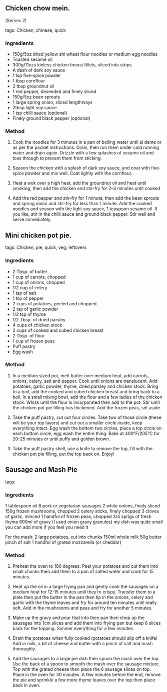 Chicken chow mein.
--------------
(Serves 2)

tags: Chicken, chinese, quick

### Ingredients

- 150g/5oz dried yellow shi wheat flour noodles or medium egg noodles
- Toasted sesame oil
- 300g/11ozs kinless chicken breast fillets, sliced into strips
- A dash of dark soy sauce
- 1 tsp five-spice powder
- 1 tbsp cornflour
- 2 tbsp groundnut oil
- 1 red pepper, deseeded and finely sliced
- 150g/5oz bean sprouts
- 1 large spring onion, sliced lengthways
- 2tbsp light soy sauce
- 1 tsp chilli sauce (optional)
- Finely ground black pepper (optional)

### Method

1. Cook the noodles for 3 minutes in a pan of boiling water until al dente or as per the packet instructions. Drain, then run them under cold running water and drain again. Drizzle with a few splashes of sesame oil and toss through to prevent them from sticking.

2. Season the chicken with a splash of dark soy sauce, and coat with five-spice powder and mix well. Coat lightly with the cornflour.

3. Heat a wok over a high heat, add the groundnut oil and heat until smoking, then add the chicken and stir-fry for 2–3 minutes until cooked

4. Add the red pepper and stir-fry for 1 minute, then add the bean sprouts and spring onion and stir-fry for less than 1 minute. Add the cooked noodles and season with the light soy sauce, 1 teaspoon sesame oil. If you like, stir in the chilli sauce and ground black pepper. Stir well and serve immediately.


Mini chicken pot pie.
---------------------

tags: Chicken, pie, quick, veg, leftovers

### Ingredients

- 2 Tbsp. of butter
- 1 cup of carrots, chopped
- 1 cup of onions, chopped
- 1/2 cup of celery
- 1 tsp of salt
- 1 tsp of pepper
- 2 cups of potatoes, peeled and chopped
- 2 tsp of garlic powder
- 1/2 tsp of thyme
- 1/2 Tbsp. of dried parsley
- 4 cups of chicken stock
- 2 cups of cooked and cubed chicken breast
- 2 Tbsp. of flour
- 1 cup of frozen peas
- Puff pastry
- Egg wash

### Method

1. In a medium sized pot, melt butter over medium heat, add carrots, onions, celery, salt and pepper. Cook until onions are translucent. Add potatoes, garlic powder, thyme, dried parsley and chicken stock. Bring to a boil, add the cooked and cubed chicken breast and bring back to a boil. In a small mixing bowl, add the flour and a few ladles of the chicken stock. Whisk until the flour is incorporated then add to the pot. Stir until the chicken pot pie filling has thickened. Add the frozen peas, set aside.

2. Take the puff pastry, cut out four circles. Take two of those circle (these will be your top layers) and cut out a smaller circle inside, keep everything intact. Egg wash the bottom two circles, place a top circle on each bottom circle, egg wash the entire thing. Bake at 400°F/205°C for 20-25 minutes or until puffy and golden brown.

3. Take the puff pastry shell, use a knife to remove the top, fill with the chicken pot pie filling, put the top back on. Enjoy!

Sausage and Mash Pie
---------------------

tags: 

### Ingredients

1 tablespoon oil
8 pork or vegetarian sausages
2 white onions, finely sliced
150g frozen mushrooms, chopped
2 celery sticks, finely chopped
3 cloves of garlic, minced
1 handful of frozen peas, chopped
3/4 sprigs of fresh thyme
600ml of gravy (I used onion gravy granules) my dish was quite small you can add more if you feel you need it

For the mash:
2 large potatoes, cut into chunks
150ml whole milk
50g butter
pinch of salt
1 handful of grated mozzarella (or cheddar)

### Method

1. Preheat the oven to 180 degrees. Peel your potatoes and cut them into small chunks then add them to a pan of salted water and cook for 15 minutes.

2. Heat up the oil in a large frying pan and gently cook the sausages on a medium heat for 12-15 minutes until they’re crispy. Transfer them to a plate then put the butter in the pan then tip in the onions, celery and garlic with the thyme leaves and fry for around ten minutes until really soft. Add in the mushrooms and peas and fry for another 5 minutes.
   
3. Make up the gravy and pour that into then pan then chop up the sausages into 1cm slices and add them into frying pan but keep 6 slices back for the topping. Simmer everything for a few minutes.
   
4. Drain the potatoes when fully cooked (potatoes should slip off a knife) Add in milk, a bit of cheese and butter with a pinch of salt and mash thoroughly.

5. Add the sausages to a large pie dish then spoon the mash over the top. Use the back of a spoon to smooth the mash over the sausage mixture. Top with the grated cheese then place the 6 sausage slices on top. Place in the oven for 30 minutes. A few minutes before the end, remove the pie and sprinkle a few more thyme leaves over the top then place back in oven.
